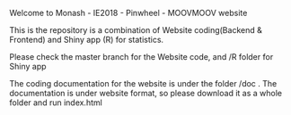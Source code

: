 Welcome to Monash - IE2018 - Pinwheel - MOOVMOOV website

This is the repository is a combination of Website coding(Backend & Frontend) and Shiny app (R) for statistics.

Please check the master branch for the Website code, and /R folder for Shiny app

The coding documentation for the website is under the folder /doc . The documentation is under website format, so please download it as a whole folder and run index.html